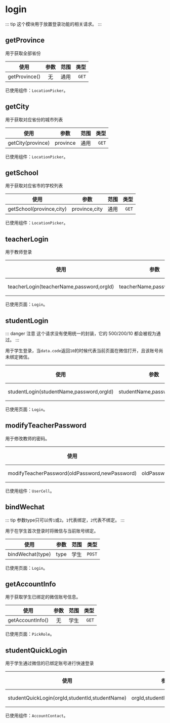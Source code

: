 # login

::: tip
这个模块用于放置登录功能的相关请求。
:::

## getProvince

用于获取全部省份

| 使用                | 参数            | 范围 | 类型 |
| ------------------- |:-------------: | ---: | ---: |
| getProvince() | 无 | 通用 | `GET` |

已使用组件：`LocationPicker`。


## getCity

用于获取对应省份的城市列表

| 使用                | 参数            | 范围 | 类型 |
| ------------------- |:-------------: | ---: | ---: |
| getCity(province) | province | 通用 | `GET` |

已使用组件：`LocationPicker`。


## getSchool

用于获取对应省市的学校列表

| 使用                | 参数            | 范围 | 类型 |
| ------------------- |:-------------: | ---: | ---: |
| getSchool(province,city) | province,city | 通用 | `GET` |

已使用组件：`LocationPicker`。

## teacherLogin

用于教师登录

| 使用                | 参数            | 范围 | 类型 |
| ------------------- |:-------------: | ---: | ---: |
| teacherLogin(teacherName,password,orgId) | teacherName,password,orgId | 教师 | `POST` |

已使用页面：`Login`。

## studentLogin

::: danger 注意
这个请求没有使用统一的封装，它的 500/200/10 都会被视为通过。
:::

用于学生登录，当`data.code`返回`10`的时候代表当前页面在微信打开，且该账号尚未绑定微信。

| 使用                | 参数            | 范围 | 类型 |
| ---------------- |:-------------: | ---: | ---: |
| studentLogin(studentName,password,orgId) | studentName,password,orgId | 学生 | `POST` |

已使用页面：`Login`。

## modifyTeacherPassword

用于修改教师的密码。

| 使用                | 参数            | 范围 | 类型 |
| ---------------- |:-------------: | ---: | ---: |
|  modifyTeacherPassword(oldPassword,newPassword) | oldPassword,newPassword | 教师 | `POST` |

已使用组件：`UserCell`。

## bindWechat

::: tip
参数type只可以传`1`或`2`。`1`代表绑定，`2`代表不绑定。
:::

用于在学生首次登录时将微信与当前账号绑定。

| 使用                | 参数            | 范围 | 类型 |
| ---------------- |:-------------: | ---: | ---: |
|  bindWechat(type) | type | 学生 | `POST` |

已使用页面：`Login`。

## getAccountInfo

用于获取学生已绑定的微信账号信息。

| 使用                | 参数            | 范围 | 类型 |
| ---------------- |:-------------: | ---: | ---: |
| getAccountInfo() | 无 | 学生 | `GET` |

已使用页面：`PickRole`。

## studentQuickLogin

用于学生通过微信的已绑定账号进行快速登录

| 使用                | 参数            | 范围 | 类型 |
| ---------------- |:-------------: | ---: | ---: |
| studentQuickLogin(orgId,studentId,studentName)| orgId,studentId,studentName | 学生 | `POST` |

已使用组件：`AccountContact`。